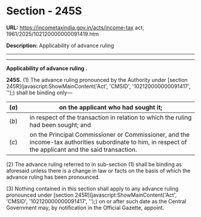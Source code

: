 # Section - 245S

**URL:** https://incometaxindia.gov.in/acts/income-tax act, 1961/2025/102120000000091419.htm

**Description:** Applicability of advance ruling

---

****

**Applicability of advance ruling .**

**245S.** (1) The advance ruling pronounced by the Authority under [section 245R](javascript:ShowMainContent\('Act', 'CMSID', '102120000000091417', ''\);) shall be binding only—

(_a_) |  |  on the applicant who had sought it;  
---|---|---  
(_b_) |  |  in respect of the transaction in relation to which the ruling had been sought; and  
(_c_) |  |  on the Principal Commissioner or Commissioner, and the income-tax authorities subordinate to him, in respect of the applicant and the said transaction.  
  
(2) The advance ruling referred to in sub-section (1) shall be binding as aforesaid unless there is a change in law or facts on the basis of which the advance ruling has been pronounced.

(3) Nothing contained in this section shall apply to any advance ruling pronounced under [section 245R](javascript:ShowMainContent\('Act', 'CMSID', '102120000000091417', ''\);) on or after such date as the Central Government may, by notification in the Official Gazette, appoint.